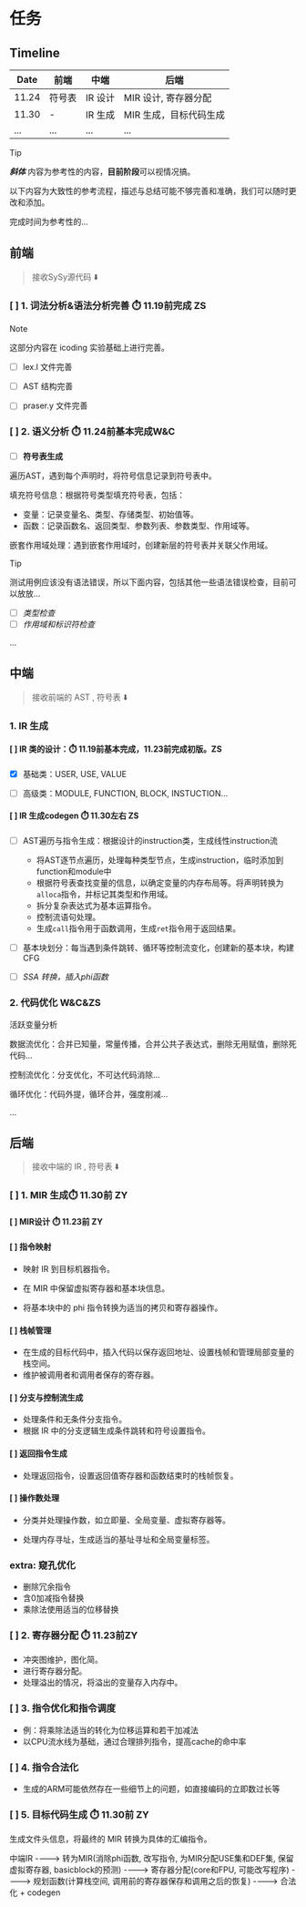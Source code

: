 # 任务

## Timeline

| Date  | 前端   | 中端    | 后端                   |
| ----- | ------ | ------- | ---------------------- |
| 11.24 | 符号表 | IR 设计 | MIR 设计, 寄存器分配   |
| 11.30 | -      | IR 生成 | MIR 生成，目标代码生成 |
| ...   | ...    | ...     | ...                    |

> [!TIP]
>
> ***斜体*** 内容为参考性的内容，**目前阶段**可以视情况搞。
>
> 以下内容为大致性的参考流程，描述与总结可能不够完善和准确，我们可以随时更改和添加。
>
> 完成时间为参考性的...

## 前端

> 接收SySy源代码 ⬇️

### [ ] 1. 词法分析&语法分析完善 ⏱️ 11.19前完成 ZS

> [!NOTE]
>
> 这部分内容在 icoding 实验基础上进行完善。

- [ ] lex.l 文件完善

- [ ] AST 结构完善

- [ ] praser.y 文件完善


### [ ] 2. 语义分析 ⏱️ 11.24前基本完成W&C


- [ ] **符号表生成**

遍历AST，遇到每个声明时，将符号信息记录到符号表中。

填充符号信息：根据符号类型填充符号表，包括：
- 变量：记录变量名、类型、存储类型、初始值等。
- 函数：记录函数名、返回类型、参数列表、参数类型、作用域等。

嵌套作用域处理：遇到嵌套作用域时，创建新层的符号表并关联父作用域。

> [!TIP]
>
> 测试用例应该没有语法错误，所以下面内容，包括其他一些语法错误检查，目前可以放放...

- [ ] *类型检查*
- [ ] *作用域和标识符检查*

...

## 中端

> 接收前端的 AST , 符号表 ⬇️

### 1. IR 生成

#### [ ] IR 类的设计：⏱️ 11.19前基本完成，11.23前完成初版。ZS


- [x] 基础类：USER, USE, VALUE

- [ ] 高级类：MODULE, FUNCTION, BLOCK, INSTUCTION...

#### [ ] IR 生成codegen ⏱️ 11.30左右 ZS


- [ ] AST遍历与指令生成：根据设计的instruction类，生成线性instruction流

  - 将AST逐节点遍历，处理每种类型节点，生成instruction，临时添加到function和module中
  - 根据符号表查找变量的信息，以确定变量的内存布局等。将声明转换为`alloca`指令，并标记其类型和作用域。
  - 拆分复杂表达式为基本运算指令。
  - 控制流语句处理。
  - 生成`call`指令用于函数调用，生成`ret`指令用于返回结果。
- [ ] 基本块划分：每当遇到条件跳转、循环等控制流变化，创建新的基本块，构建CFG
- [ ] *SSA 转换，插入phi函数*

###  2. 代码优化 W&C&ZS

活跃变量分析

数据流优化：合并已知量，常量传播，合并公共子表达式，删除无用赋值，删除死代码...

控制流优化：分支优化，不可达代码消除...

循环优化：代码外提，循环合并，强度削减...

...

## 后端

> 接收中端的 IR , 符号表 ⬇️

### [ ] 1. MIR 生成⏱️ 11.30前 ZY


#### [ ] MIR设计​ ⏱️ ​11.23前 ZY


#### [ ] 指令映射 


- 映射 IR 到目标机器指令。

- 在 MIR 中保留虚拟寄存器和基本块信息。

- 将基本块中的 phi 指令转换为适当的拷贝和寄存器操作。

#### [ ] 栈帧管理


- 在生成的目标代码中，插入代码以保存返回地址、设置栈帧和管理局部变量的栈空间。
- 维护被调用者和调用者保存的寄存器。

#### [ ] 分支与控制流生成


- 处理条件和无条件分支指令。
- 根据 IR 中的分支逻辑生成条件跳转和符号设置指令。

#### [ ] 返回指令生成


- 处理返回指令，设置返回值寄存器和函数结束时的栈帧恢复。

#### [ ] 操作数处理


- 分类并处理操作数，如立即量、全局变量、虚拟寄存器等。

- 处理内存寻址，生成适当的基址寻址和全局变量标签。

### extra: 窥孔优化

- 删除冗余指令
- 含0加减指令替换
- 乘除法使用适当的位移替换

### [ ] 2. 寄存器分配 ⏱️ 11.23前​ ZY

- 冲突图维护，图化简。
- 进行寄存器分配。
- 处理溢出的情况，将溢出的变量存入内存中。

### [ ] 3. 指令优化和指令调度

- 例：将乘除法适当的转化为位移运算和若干加减法
- 以CPU流水线为基础，通过合理排列指令，提高cache的命中率

### [ ] 4. 指令合法化

- 生成的ARM可能依然存在一些细节上的问题，如直接编码的立即数过长等

### [ ] 5. 目标代码生成 ⏱️ 11.30前 ​ZY

生成文件头信息，将最终的 MIR 转换为具体的汇编指令。

中端IR ----> 转为MIR(消除phi函数, 改写指令, 为MIR分配USE集和DEF集, 保留虚拟寄存器, basicblock的预测)
----> 寄存器分配(core和FPU, 可能改写程序) ----> 规划函数(计算栈空间, 调用前的寄存器保存和调用之后的恢复) ----> 合法化 + codegen
